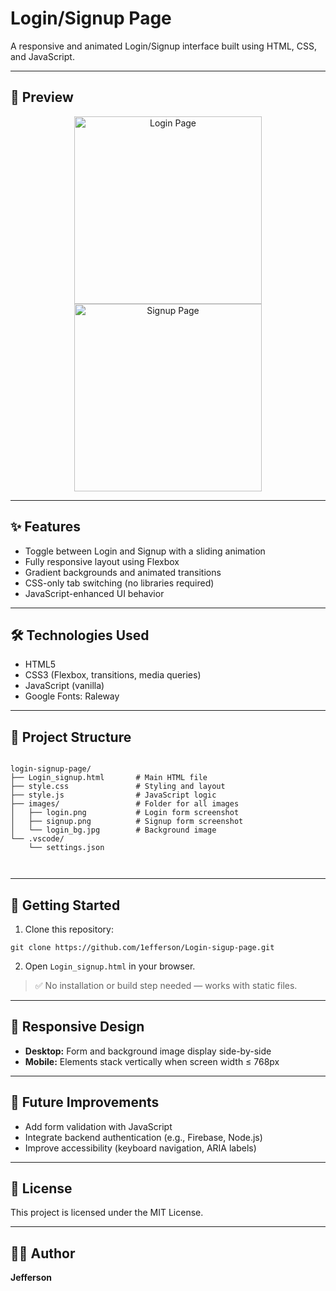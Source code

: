 <h1>Login/Signup Page</h1>

<p>A responsive and animated Login/Signup interface built using HTML, CSS, and JavaScript.</p>

<hr>

<h2>📸 Preview</h2>
<p align="center">
  <img src="https://raw.githubusercontent.com/1efferson/Login-sigup-page/main/images/login.png" alt="Login Page" width="300"/>
  <img src="https://raw.githubusercontent.com/1efferson/Login-sigup-page/main/images/signup.png" alt="Signup Page" width="300"/>
</p>

<hr>

<h2>✨ Features</h2>
<ul>
  <li>Toggle between Login and Signup with a sliding animation</li>
  <li>Fully responsive layout using Flexbox</li>
  <li>Gradient backgrounds and animated transitions</li>
  <li>CSS-only tab switching (no libraries required)</li>
  <li>JavaScript-enhanced UI behavior</li>
</ul>

<hr>

<h2>🛠 Technologies Used</h2>
<ul>
  <li>HTML5</li>
  <li>CSS3 (Flexbox, transitions, media queries)</li>
  <li>JavaScript (vanilla)</li>
  <li>Google Fonts: Raleway</li>
</ul>

<hr>

<h2>📁 Project Structure</h2>
<pre><code>
login-signup-page/
├── Login_signup.html       # Main HTML file
├── style.css               # Styling and layout
├── style.js                # JavaScript logic
├── images/                 # Folder for all images
│   ├── login.png           # Login form screenshot
│   ├── signup.png          # Signup form screenshot
│   └── login_bg.jpg        # Background image
└── .vscode/
    └── settings.json     

</code></pre>

<hr>

<h2>🚀 Getting Started</h2>
<ol>
  <li>Clone this repository:</li>
</ol>

<pre><code>git clone https://github.com/1efferson/Login-sigup-page.git</code></pre>

<ol start="2">
  <li>Open <code>Login_signup.html</code> in your browser.</li>
</ol>

<blockquote><p>✅ No installation or build step needed — works with static files.</p></blockquote>

<hr>

<h2>📱 Responsive Design</h2>
<ul>
  <li><strong>Desktop:</strong> Form and background image display side-by-side</li>
  <li><strong>Mobile:</strong> Elements stack vertically when screen width ≤ 768px</li>
</ul>

<hr>

<h2>🔧 Future Improvements</h2>
<ul>
  <li>Add form validation with JavaScript</li>
  <li>Integrate backend authentication (e.g., Firebase, Node.js)</li>
  <li>Improve accessibility (keyboard navigation, ARIA labels)</li>
</ul>

<hr>

<h2>📄 License</h2>
<p>This project is licensed under the MIT License.</p>

<hr>

<h2>👨‍💻 Author</h2>
<p><strong>Jefferson</strong></p>
